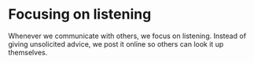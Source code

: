 # Focusing on listening 
Whenever we communicate with others, we focus on listening. Instead of giving unsolicited advice, we post it online so others can look it up themselves.  
